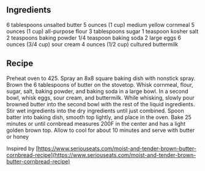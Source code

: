 ## Ingredients
6 tablespoons unsalted butter
5 ounces (1 cup) medium yellow cornmeal
5 ounces (1 cup) all-purpose flour
3 tablespoons sugar
1 teaspoon kosher salt
2 teaspoons baking powder
1/4 teaspoon baking soda
2 large eggs
6 ounces (3/4 cup) sour cream
4 ounces (1/2 cup) cultured buttermilk


## Recipe
Preheat oven to 425.
Spray an 8x8 square baking dish with nonstick spray.
Brown the 6 tablespoons of butter on the stovetop.
Whisk cornmeal, flour, sugar, salt, baking powder, and baking soda in a large bowl.
In a second bowl, whisk eggs, sour cream, and buttermilk.
While whisking, slowly pour browned butter into the second bowl with the rest of the liquid ingredients.
Stir wet ingredients into the dry ingredients until just combined.
Spoon batter into baking dish, smooth top lightly, and place in the oven.
Bake 25 minutes or until cornbread measures 200F in the center and has a light golden brown top.
Allow to cool for about 10 minutes and serve with butter or honey

Inspired by
[https://www.seriouseats.com/moist-and-tender-brown-butter-cornbread-recipe](https://www.seriouseats.com/moist-and-tender-brown-butter-cornbread-recipe)
